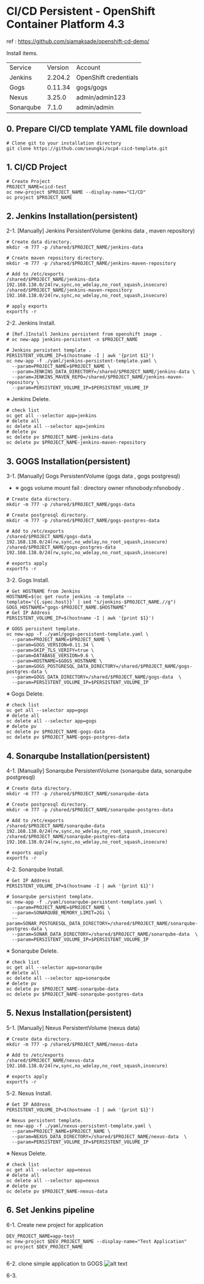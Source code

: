 # CI/CD Persistent - OpenShift Container Platform 4.3
  ref : https://github.com/siamaksade/openshift-cd-demo/

  Install items.
  <table>
    <tbody>
    <tr>
        <td>Service</td>
        <td>Version</td>
        <td>Account</td>
    </tr>
    <tr>
        <td>Jenkins</td>
        <td>2.204.2</td>
        <td>OpenShift credentials</td> 
    </tr>
    <tr>
        <td>Gogs</td>
        <td>0.11.34</td>
        <td>gogs/gogs</td> 
    </tr>
    <tr>
        <td>Nexus</td>
        <td>3.25.0</td>
        <td>admin/admin123</td> 
    </tr>
    <tr>
        <td>Sonarqube</td>
        <td>7.1.0</td>
        <td>admin/admin</td> 
    </tr>        
    </tbody>
  </table>  
 
  
  ## 0. Prepare CI/CD template YAML file download
  ```shell
  # Clone git to your installation directory
  git clone https://github.com/seungki/ocp4-cicd-template.git
  ```

  ## 1. CI/CD Project
	
  ```shell
  # Create Project
  PROJECT_NAME=cicd-test
  oc new-project $PROJECT_NAME --display-name="CI/CD"
  oc project $PROJECT_NAME
  ```  
  <!-- # Jenkins 접근권한 부여 
  oc policy add-role-to-group edit system:serviceaccounts:$PROJECT_NAME -n $PROJECT_NAME
	
  # project 에 admin roll 부여[ocp admin 계정만 실행가능]
  oc adm policy add-role-to-user admin admin -n $PROJECT_NAME >/dev/null 2>&1
	
  # pod-network 에 project 추가[ocp admin 계정만 실행가능]
  oc adm pod-network join-projects --to=$PROJECT_NAME >/dev/null 2>&1
  -->


  ## 2. Jenkins Installation(persistent)
	
  2-1. [Manually] Jenkins PersistentVolume  (jenkins data , maven repository)
  
  ```shell
  # Create data directory.
  mkdir -m 777 -p /shared/$PROJECT_NAME/jenkins-data

  # Create maven repository directory.
  mkdir -m 777 -p /shared/$PROJECT_NAME/jenkins-maven-repository

  # Add to /etc/exports 
  /shared/$PROJECT_NAME/jenkins-data 192.168.138.0/24(rw,sync,no_wdelay,no_root_squash,insecure)
  /shared/$PROJECT_NAME/jenkins-maven-repository 192.168.138.0/24(rw,sync,no_wdelay,no_root_squash,insecure)

  # apply exports 
  exportfs -r
  ```
  2-2. Jenkins Install.
  ```shell
  # [Ref.]Install Jenkins persistent from openshift image .
  # oc new-app jenkins-persistent -n $PROJECT_NAME

  # Jenkins persistent template .
  PERSISTENT_VOLUME_IP=$(hostname -I | awk '{print $1}')
  oc new-app -f ./yaml/jenkins-persistent-template.yaml \
    --param=PROJECT_NAME=$PROJECT_NAME \
    --param=JENKINS_DATA_DIRECTORY=/shared/$PROJECT_NAME/jenkins-data \
    --param=JENKINS_MAVEN_REPO=/shared/$PROJECT_NAME/jenkins-maven-repository \
    --param=PERSISTENT_VOLUME_IP=$PERSISTENT_VOLUME_IP 
  ```
  ※ Jenkins Delete.
  ```shell
  # check list
  oc get all --selector app=jenkins
  # delete all
  oc delete all --selector app=jenkins
  # delete pv
  oc delete pv $PROJECT_NAME-jenkins-data
  oc delete pv $PROJECT_NAME-jenkins-maven-repository
  ```
	
  ## 3. GOGS Installation(persistent)

  3-1. [Manually] Gogs PersistentVolume (gogs data , gogs postgresql)
  - ※ gogs volume mount fail : directory owner nfsnobody:nfsnobody .
  
  ```shell
  # Create data directory.
  mkdir -m 777 -p /shared/$PROJECT_NAME/gogs-data

  # Create postgresql directory.
  mkdir -m 777 -p /shared/$PROJECT_NAME/gogs-postgres-data

  # Add to /etc/exports
  /shared/$PROJECT_NAME/gogs-data 192.168.138.0/24(rw,sync,no_wdelay,no_root_squash,insecure)
  /shared/$PROJECT_NAME/gogs-postgres-data 192.168.138.0/24(rw,sync,no_wdelay,no_root_squash,insecure)

  # exports apply
  exportfs -r	
  ```

  3-2. Gogs Install.	
  ```shell
  # Get HOSTNAME from Jenkins
  HOSTNAME=$(oc get route jenkins -o template --template='{{.spec.host}}' | sed "s/jenkins-$PROJECT_NAME.//g")
  GOGS_HOSTNAME="gogs-$PROJECT_NAME.$HOSTNAME"
  # Get IP Address
  PERSISTENT_VOLUME_IP=$(hostname -I | awk '{print $1}')
	
  # GOGS persistent template.
  oc new-app -f ./yaml/gogs-persistent-template.yaml \
    --param=PROJECT_NAME=$PROJECT_NAME \
    --param=GOGS_VERSION=0.11.34 \
    --param=SKIP_TLS_VERIFY=true \
    --param=DATABASE_VERSION=9.6 \
    --param=HOSTNAME=$GOGS_HOSTNAME \
    --param=GOGS_POSTGRESQL_DATA_DIRECTORY=/shared/$PROJECT_NAME/gogs-postgres-data \
    --param=GOGS_DATA_DIRECTORY=/shared/$PROJECT_NAME/gogs-data  \
    --param=PERSISTENT_VOLUME_IP=$PERSISTENT_VOLUME_IP 
  ```
  ※ Gogs Delete.
  ```shell
  # check list
  oc get all --selector app=gogs
  # delete all
  oc delete all --selector app=gogs
  # delete pv
  oc delete pv $PROJECT_NAME-gogs-data
  oc delete pv $PROJECT_NAME-gogs-postgres-data
  ```

  ## 4. Sonarqube Installation(persistent)
	
  4-1. [Manually] Sonarqube PersistentVolume (sonarqube data, sonarqube postgresql)
  
  ```shell
  # Create data directory.
  mkdir -m 777 -p /shared/$PROJECT_NAME/sonarqube-data

  # Create postgresql directory.
  mkdir -m 777 -p /shared/$PROJECT_NAME/sonarqube-postgres-data

  # Add to /etc/exports
  /shared/$PROJECT_NAME/sonarqube-data 192.168.138.0/24(rw,sync,no_wdelay,no_root_squash,insecure)
  /shared/$PROJECT_NAME/sonarqube-postgres-data 192.168.138.0/24(rw,sync,no_wdelay,no_root_squash,insecure)

  # exports apply
  exportfs -r	
  ```

  4-2. Sonarqube Install.	
  ```shell
  # Get IP Address
  PERSISTENT_VOLUME_IP=$(hostname -I | awk '{print $1}')
	
  # Sonarqube persistent template.
  oc new-app -f ./yaml/sonarqube-persistent-template.yaml \
    --param=PROJECT_NAME=$PROJECT_NAME \
    --param=SONARQUBE_MEMORY_LIMIT=2Gi \
    --param=SONAR_POSTGRESQL_DATA_DIRECTORY=/shared/$PROJECT_NAME/sonarqube-postgres-data \
    --param=SONAR_DATA_DIRECTORY=/shared/$PROJECT_NAME/sonarqube-data  \
    --param=PERSISTENT_VOLUME_IP=$PERSISTENT_VOLUME_IP 
  ```
  ※ Sonarqube Delete.
  ```shell
  # check list
  oc get all --selector app=sonarqube
  # delete all
  oc delete all --selector app=sonarqube
  # delete pv
  oc delete pv $PROJECT_NAME-sonarqube-data
  oc delete pv $PROJECT_NAME-sonarqube-postgres-data
  ```
	
  ## 5. Nexus Installation(persistent)

  5-1. [Manually] Nexus PersistentVolume (nexus data)
  
  ```shell
  # Create data directory.
  mkdir -m 777 -p /shared/$PROJECT_NAME/nexus-data

  # Add to /etc/exports 
  /shared/$PROJECT_NAME/nexus-data 192.168.138.0/24(rw,sync,no_wdelay,no_root_squash,insecure)

  # exports apply
  exportfs -r
  ```

  5-2. Nexus Install.	
  ```shell
  # Get IP Address
  PERSISTENT_VOLUME_IP=$(hostname -I | awk '{print $1}')
	
  # Nexus persistent template.
  oc new-app -f ./yaml/nexus-persistent-template.yaml \
    --param=PROJECT_NAME=$PROJECT_NAME \
    --param=NEXUS_DATA_DIRECTORY=/shared/$PROJECT_NAME/nexus-data  \
    --param=PERSISTENT_VOLUME_IP=$PERSISTENT_VOLUME_IP 
  ```

  ※ Nexus Delete.
  ```shell
  # check list
  oc get all --selector app=nexus
  # delete all
  oc delete all --selector app=nexus
  # delete pv
  oc delete pv $PROJECT_NAME-nexus-data
  ```

	
  ## 6. Set Jenkins pipeline
  
  6-1. Create new project for application
  ```shell
  DEV_PROJECT_NAME=app-test
  oc new-project $DEV_PROJECT_NAME --display-name="Test Application"
  oc project $DEV_PROJECT_NAME

  
  ```
  6-2. clone simple application to GOGS
  ![alt text](images/gogs-migration.png)
  
  6-3. 